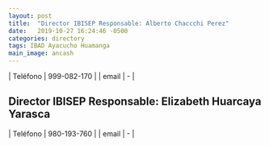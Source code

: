 ```yaml
---
layout: post
title:  "Director IBISEP Responsable: Alberto Chaccchi Perez"
date:   2019-10-27 16:24:46 -0500
categories: directory
tags: IBAD Ayacucho Huamanga
main_image: ancash
---
```


| Teléfono  | 999-082-170 |
| email     | - |

## Director IBISEP Responsable: Elizabeth Huarcaya Yarasca

| Teléfono  | 980-193-760 |
| email     | - |

